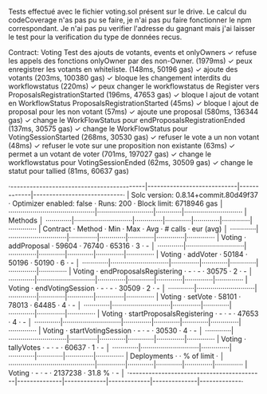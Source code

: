  Tests effectué avec le fichier voting.sol présent sur le drive.
  Le calcul du codeCoverage n'as pas pu se faire, je n'ai pas pu faire fonctionner le npm correspondant.
  Je n'ai pas pu verifier l'adresse du gagnant mais j'ai laisser le test pour la verification du type de données recus.

  Contract: Voting
    Test des ajouts de votants, events et onlyOwners
      ✓ refuse les appels des fonctions onlyOwner par des non-Owner. (1979ms)
      ✓ peux enregistrer les votants en whiteliste. (148ms, 50196 gas)
      ✓ ajoute des votants (203ms, 100380 gas)
      ✓ bloque les changement interdits du workflowstatus (220ms)
      ✓ peux changer le workflowstatus de Register vers ProposalsRegistrationStarted (196ms, 47653 gas)
      ✓ bloque l ajout de votant en WorkflowStatus ProposalsRegistrationStarted (45ms)
      ✓ bloque l ajout de proposal pour les non votant (57ms)
      ✓ ajoute une proposal (580ms, 136344 gas)
      ✓ change le WorkFlowStatus pour endProposalsRegistrationEnded (137ms, 30575 gas)
      ✓ change le WorkFlowStatus pour VotingSessionStarted (268ms, 30530 gas)
      ✓ refuser le vote a un non votant (48ms)
      ✓ refuser le vote sur une proposition non existante (63ms)
      ✓ permet a un votant de voter (701ms, 197027 gas)
      ✓ change le workflowstatus pour VotingSessionEnded (62ms, 30509 gas)
      ✓ change le statut  pour tallied (81ms, 60637 gas)

·------------------------------------------|----------------------------|-------------|----------------------------·
|   Solc version: 0.8.14+commit.80d49f37   ·  Optimizer enabled: false  ·  Runs: 200  ·  Block limit: 6718946 gas  │
···········································|····························|·············|·····························
|  Methods                                                                                                         │
·············|·····························|··············|·············|·············|··············|··············
|  Contract  ·  Method                     ·  Min         ·  Max        ·  Avg        ·  # calls     ·  eur (avg)  │
·············|·····························|··············|·············|·············|··············|··············
|  Voting    ·  addProposal                ·       59604  ·      76740  ·      65316  ·           3  ·          -  │
·············|·····························|··············|·············|·············|··············|··············
|  Voting    ·  addVoter                   ·       50184  ·      50196  ·      50190  ·           6  ·          -  │
·············|·····························|··············|·············|·············|··············|··············
|  Voting    ·  endProposalsRegistering    ·           -  ·          -  ·      30575  ·           2  ·          -  │
·············|·····························|··············|·············|·············|··············|··············
|  Voting    ·  endVotingSession           ·           -  ·          -  ·      30509  ·           2  ·          -  │
·············|·····························|··············|·············|·············|··············|··············
|  Voting    ·  setVote                    ·       58101  ·      78013  ·      64485  ·           4  ·          -  │
·············|·····························|··············|·············|·············|··············|··············
|  Voting    ·  startProposalsRegistering  ·           -  ·          -  ·      47653  ·           4  ·          -  │
·············|·····························|··············|·············|·············|··············|··············
|  Voting    ·  startVotingSession         ·           -  ·          -  ·      30530  ·           4  ·          -  │
·············|·····························|··············|·············|·············|··············|··············
|  Voting    ·  tallyVotes                 ·           -  ·          -  ·      60637  ·           1  ·          -  │
·············|·····························|··············|·············|·············|··············|··············
|  Deployments                             ·                                          ·  % of limit  ·             │
···········································|··············|·············|·············|··············|··············
|  Voting                                  ·           -  ·          -  ·    2137238  ·      31.8 %  ·          -  │
·------------------------------------------|--------------|-------------|-------------|--------------|-------------·


